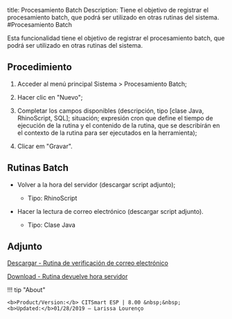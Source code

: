 title: Procesamiento Batch
Description: Tiene el objetivo de registrar el procesamiento batch, que podrá ser utilizado en otras rutinas del sistema.
#Procesamiento Batch

Esta funcionalidad tiene el objetivo de registrar el procesamiento batch, que podrá ser utilizado en otras rutinas del sistema.

Procedimiento
-------------

1.  Acceder al menú principal Sistema \> Procesamiento Batch;

2.  Hacer clic en "Nuevo";

3.  Completar los campos disponibles (descripción, tipo [clase Java,
    RhinoScript, SQL]; situación; expresión cron que define el tiempo de
    ejecución de la rutina y el contenido de la rutina, que se describirán en el
    contexto de la rutina para ser ejecutados en la herramienta);

4.  Clicar em "Gravar".

Rutinas Batch
-------------

-   Volver a la hora del servidor (descargar script adjunto);

    -   Tipo: RhinoScript

-   Hacer la lectura de correo electrónico (descargar script adjunto).

    -   Tipo: Clase Java

Adjunto
-----
[Descargar - Rutina de verificación de correo electrónico][1]

[Download - Rutina devuelve hora servidor][2]

!!! tip "About"

    <b>Product/Version:</b> CITSmart ESP | 8.00 &nbsp;&nbsp;
    <b>Updated:</b>01/28/2019 – Larissa Lourenço


[1]:/pt-br/citsmart-esp-8/platform-administration/configuring-automatic-actions/images/rotina-verificar-email.docx
[2]:/pt-br/citsmart-esp-8/platform-administration/configuring-automatic-actions/images/rotina-retorna-hora-servidor.docx
